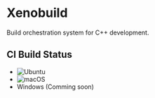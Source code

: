 
# Xenobuild
Build orchestration system for C++ development.

## CI Build Status
- ![Ubuntu](https://github.com/fapablazacl/Xenobuild/actions/workflows/ci-ubuntu/badge.svg)
- ![macOS](https://github.com/fapablazacl/Xenobuild/actions/workflows/ci-macos/badge.svg)
- Windows (Comming soon)
